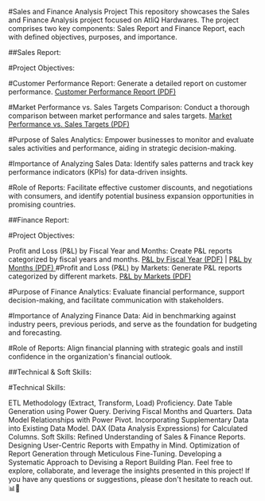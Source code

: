 #Sales and Finance Analysis Project
This repository showcases the Sales and Finance Analysis project focused on AtliQ Hardwares. The project comprises two key components: Sales Report and Finance Report, each with defined objectives, purposes, and importance.

##Sales Report:

#Project Objectives:

#Customer Performance Report:
Generate a detailed report on customer performance. [Customer Performance Report (PDF)](https://github.com/shivgithub1860/Excel--Sales-Analytics/blob/main/Customer%20Performance%20Report.pdf)

#Market Performance vs. Sales Targets Comparison:
Conduct a thorough comparison between market performance and sales targets. [Market Performance vs. Sales Targets (PDF)](https://github.com/shivgithub1860/Excel--Sales-Analytics/blob/main/Customer%20Performance%20Report.pdf)

#Purpose of Sales Analytics:
Empower businesses to monitor and evaluate sales activities and performance, aiding in strategic decision-making.

#Importance of Analyzing Sales Data:
Identify sales patterns and track key performance indicators (KPIs) for data-driven insights.

#Role of Reports:
Facilitate effective customer discounts, and negotiations with consumers, and identify potential business expansion opportunities in promising countries.

##Finance Report:

#Project Objectives:

Profit and Loss (P&L) by Fiscal Year and Months:
Create P&L reports categorized by fiscal years and months. [P&L by Fiscal Year (PDF)](https://github.com/shivgithub1860/Excel--Sales-Analytics/blob/main/P%26L%20Statement%20by%20Fiscal%20Year.pdf) | [P&L by Months (PDF)
](https://github.com/shivgithub1860/Excel--Sales-Analytics/blob/main/P%26L%20Statement%20by%20Months.pdf)
#Profit and Loss (P&L) by Markets:
Generate P&L reports categorized by different markets. [P&L by Markets (PDF)](https://github.com/shivgithub1860/Excel--Sales-Analytics/blob/main/P%26L%20Statement%20by%20Markets.pdf)

#Purpose of Finance Analytics:
Evaluate financial performance, support decision-making, and facilitate communication with stakeholders.

#Importance of Analyzing Finance Data:
Aid in benchmarking against industry peers, previous periods, and serve as the foundation for budgeting and forecasting.

#Role of Reports:
Align financial planning with strategic goals and instill confidence in the organization's financial outlook.

##Technical & Soft Skills:

#Technical Skills:

ETL Methodology (Extract, Transform, Load) Proficiency.
Date Table Generation using Power Query.
Deriving Fiscal Months and Quarters.
Data Model Relationships with Power Pivot.
Incorporating Supplementary Data into Existing Data Model.
DAX (Data Analysis Expressions) for Calculated Columns.
Soft Skills:
Refined Understanding of Sales & Finance Reports.
Designing User-Centric Reports with Empathy in Mind.
Optimization of Report Generation through Meticulous Fine-Tuning.
Developing a Systematic Approach to Devising a Report Building Plan.
Feel free to explore, collaborate, and leverage the insights presented in this project! If you have any questions or suggestions, please don't hesitate to reach out. 📊🚀
